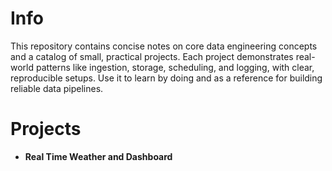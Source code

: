 # Info

This repository contains concise notes on core data engineering concepts and a catalog of small, practical projects. Each project demonstrates real-world patterns like ingestion, storage, scheduling, and logging, with clear, reproducible setups. Use it to learn by doing and as a reference for building reliable data pipelines.

# Projects
- **Real Time Weather and Dashboard**